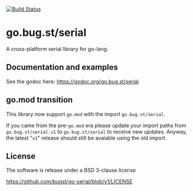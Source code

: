 [![Build Status](https://github.com/bugst/go-serial/workflows/test/badge.svg)](https://github.com/bugst/go-serial/actions?workflow=test)

# go.bug.st/serial

A cross-platform serial library for go-lang.

## Documentation and examples

See the godoc here: https://godoc.org/go.bug.st/serial

## go.mod transition

This library now support `go.mod` with the import `go.bug.st/serial`.

If you came from the pre-`go.mod` era please update your import paths from `go.bug.st/serial.v1` to `go.bug.st/serial` to receive new updates. Anyway, the latest "`v1`" release should still be avaiable using the old import.

## License

The software is release under a BSD 3-clause license

https://github.com/bugst/go-serial/blob/v1/LICENSE
